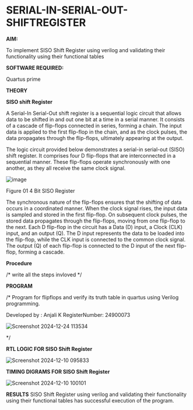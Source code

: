 # SERIAL-IN-SERIAL-OUT-SHIFTREGISTER

**AIM:**

To implement  SISO Shift Register using verilog and validating their functionality using their functional tables

**SOFTWARE REQUIRED:**

Quartus prime

**THEORY**

**SISO shift Register**

A Serial-In Serial-Out shift register is a sequential logic circuit that allows data to be shifted in and out one bit at a time in a serial manner. It consists of a cascade of flip-flops connected in series, forming a chain. The input data is applied to the first flip-flop in the chain, and as the clock pulses, the data propagates through the flip-flops, ultimately appearing at the output.

The logic circuit provided below demonstrates a serial-in serial-out (SISO) shift register. It comprises four D flip-flops that are interconnected in a sequential manner. These flip-flops operate synchronously with one another, as they all receive the same clock signal.

![image](https://github.com/naavaneetha/SERIAL-IN-SERIAL-OUT-SHIFTREGISTER/assets/154305477/e81c4072-37f9-46c6-8145-566764b74c3a)

Figure 01 4 Bit SISO Register

The synchronous nature of the flip-flops ensures that the shifting of data occurs in a coordinated manner. When the clock signal rises, the input data is sampled and stored in the first flip-flop. On subsequent clock pulses, the stored data propagates through the flip-flops, moving from one flip-flop to the next.
Each D flip-flop in the circuit has a Data (D) input, a Clock (CLK) input, and an output (Q). The D input represents the data to be loaded into the flip-flop, while the CLK input is connected to the common clock signal. The output (Q) of each flip-flop is connected to the D input of the next flip-flop, forming a cascade.

**Procedure**

/* write all the steps invloved */

**PROGRAM**

/* Program for flipflops and verify its truth table in quartus using Verilog programming.

Developed by : Anjali K
RegisterNumber: 24900073

![Screenshot 2024-12-24 113534](https://github.com/user-attachments/assets/9a46ba0c-2b1a-485c-9b63-150b24b08a2c)




*/

**RTL LOGIC FOR SISO Shift Register**

![Screenshot 2024-12-10 095833](https://github.com/user-attachments/assets/d69cd5a8-4f18-403c-8229-075cbcf24d96)


**TIMING DIGRAMS FOR SISO Shift Register**


![Screenshot 2024-12-10 100101](https://github.com/user-attachments/assets/c1282473-75a2-41f4-b907-db577d834208)


**RESULTS**
SISO Shift Register using verilog and validating their functionality using their functional tables has successful execution of the program.
